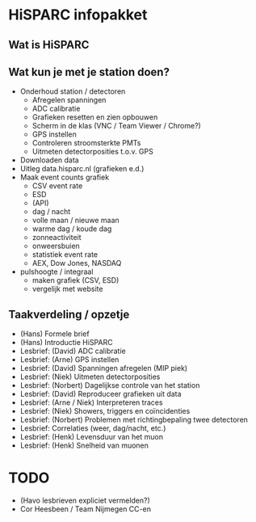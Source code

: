 HiSPARC infopakket
==================

Wat is HiSPARC
--------------

Wat kun je met je station doen?
-------------------------------

* Onderhoud station / detectoren
    * Afregelen spanningen
    * ADC calibratie
    * Grafieken resetten en zien opbouwen
    * Scherm in de klas (VNC / Team Viewer / Chrome?)
    * GPS instellen
    * Controleren stroomsterkte PMTs
    * Uitmeten detectorposities t.o.v. GPS
* Downloaden data
* Uitleg data.hisparc.nl (grafieken e.d.)
* Maak event counts grafiek
    * CSV event rate
    * ESD
    * (API)
    * dag / nacht
    * volle maan / nieuwe maan
    * warme dag / koude dag
    * zonneactiviteit
    * onweersbuien
    * statistiek event rate
    * AEX, Dow Jones, NASDAQ
* pulshoogte / integraal
    * maken grafiek (CSV, ESD)
    * vergelijk met website


Taakverdeling / opzetje
-----------------------

- (Hans) Formele brief
- (Hans) Introductie HiSPARC
- Lesbrief: (David) ADC calibratie
- Lesbrief: (Arne) GPS instellen
- Lesbrief: (David) Spanningen afregelen (MIP piek)
- Lesbrief: (Niek) Uitmeten detectorposities
- Lesbrief: (Norbert) Dagelijkse controle van het station
- Lesbrief: (David) Reproduceer grafieken uit data
- Lesbrief: (Arne / Niek) Interpreteren traces
- Lesbrief: (Niek) Showers, triggers en coïncidenties
- Lesbrief: (Norbert) Problemen met richtingbepaling twee detectoren
- Lesbrief: Correlaties (weer, dag/nacht, etc.)
- Lesbrief: (Henk) Levensduur van het muon
- Lesbrief: (Henk) Snelheid van muonen


TODO
====

- (Havo lesbrieven expliciet vermelden?)
- Cor Heesbeen / Team Nijmegen CC-en

